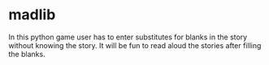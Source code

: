 # madlib
In this python game user has to enter substitutes for blanks in the story without knowing the story. It will be fun to read aloud the stories after filling the blanks.
